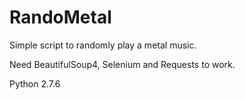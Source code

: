 # RandoMetal
Simple script to randomly play a metal music.

Need BeautifulSoup4, Selenium and Requests to work.

Python 2.7.6
